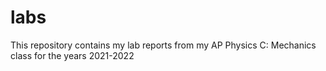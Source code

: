 # labs
This repository contains my lab reports from my AP Physics C: Mechanics class for the years 2021-2022
